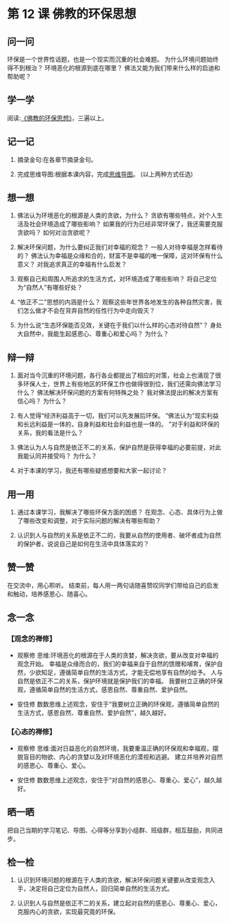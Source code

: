 # 第 12 课 佛教的环保思想

## 问一问

环保是一个世界性话题，也是一个现实而沉重的社会难题。
为什么环境问题始终得不到根治？
环境恶化的根源到底在哪里？
佛法又能为我们带来什么样的启迪和帮助呢？

## 学一学

阅读:[《佛教的环保思想》](text)，三遍以上。

## 记一记

1. 摘录金句:在各章节摘录金句。

2. 完成思维导图:根据本课内容，完成[思维导图](map)。
   (以上两种方式任选)

## 想一想

1. 佛法认为环境恶化的根源是人类的贪欲，为什么？
   贪欲有哪些特点，对个人生活及社会环境造成了哪些影响？
   如果我的行为已经非常环保了，我还需要克服贪欲吗？
   如何对治贪欲呢？

2. 解决环保问题，为什么要纠正我们对幸福的观念？
   一般人对待幸福是怎样看待的？
   佛法认为幸福是众缘和合的，财富不是幸福的唯一保障，这对环保有什么意义？
   对我追求真正的幸福有什么启发？

3. 观察自己和周围人所追求的生活方式，对环境造成了哪些影响？
   将自己定位为“自然人”有哪些好处？

4. “依正不二”思想的内涵是什么？
   观察这些年世界各地发生的各种自然灾害，我们怎么做才不会在背弃自然的任性行为中走向毁灭？

5. 为什么说“生态环保能否见效，关键在于我们以什么样的心态对待自然”？
   身处大自然中，我能生起感恩心、尊重心和爱心吗？
   为什么？

## 辩一辩

1. 面对当今沉重的环境问题，各行各业都提出了相应的对策，社会上也涌现了很多环保人士，世界上有些地区的环保工作也做得很到位，我们还需向佛法学习什么？
   佛法解决环保问题的方案有何特殊之处？
   我对佛法提出的解决方案有信心吗？
   为什么？

2. 有人觉得“经济利益高于一切，我们可以先发展后环保。
   ”佛法认为“现实利益和长远利益是一体的，自身利益和社会利益也是一体的。
   ”对于利益和环保的关系，我的看法是什么？

3. 佛法认为人与自然是依正不二的关系，保护自然是获得幸福的必要前提，对此我能认同并接受吗？
   为什么？

4. 对于本课的学习，我还有哪些疑惑想要和大家一起讨论？

## 用一用

1. 通过本课学习，我解决了哪些环保方面的困惑？
   在观念、心态、具体行为上做了哪些改变和调整，对于实际问题的解决有哪些帮助？

2. 认识到人与自然的关系是依正不二的，我要从自然的使用者、破坏者成为自然的保护者，说说自己是如何在生活中具体落实的？

## 赞一赞

在交流中，用心聆听。
结束前，每人用一两句话随喜赞叹同学们带给自己的启发和触动，培养感恩心、随喜心。

## 念一念

### 【观念的禅修】

- 观察修
  思维:环境恶化的根源在于人类的贪婪，解决贪欲，要从改变对幸福的观念开始。
  幸福是众缘而合的，我们的幸福来自于自然的馈赠和哺育，保护自然，少欲知足，遵循简单自然的生活方式，才能无偿地享有自然的给予。
  人与自然是依正不二的关系，保护环境就是保护我们的幸福。
  我要树立正确的环保观，遵循简单自然的生活方式，感恩自然、尊重自然、爱护自然。

- 安住修
  数数思维上述观念，安住于“我要树立正确的环保观，遵循简单自然的生活方式，感恩自然、尊重自然、爱护自然”，越久越好。

### 【心态的禅修】

- 观察修
  思维:面对日益恶化的自然环境，我要重温正确的环保观和幸福观，摆脱盲目的物欲、内心的贪婪以及对环境恶化的漠视和逃避。
  建立并培养对自然的感恩心、尊重心、爱心。

- 安住修
  数数思维上述观念，安住于“对自然的感恩心、尊重心、爱心”，越久越好。

## 晒一晒

把自己当期的学习笔记、导图、心得等分享到小组群、班级群，相互鼓励，共同进步。

## 检一检

1. 认识到环境问题的根源在于人类的贪欲，解决环保问题关键要从改变观念入手，决定将自己定位为自然人，回归简单自然的生活方式。

2. 认识到人与自然是依正不二的关系，建立起对自然的感恩心、尊重心、爱心，克服内心的贪欲，实现最究竟的环保。
